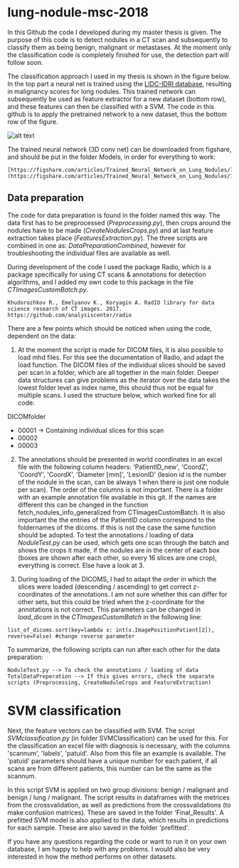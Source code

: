 # lung-nodule-msc-2018

In this Github the code I developed during my master thesis is given. The purpose of this code is to detect nodules in a CT scan and subsequently to classify them as being benign, malignant or metastases. At the moment only the classification code is completely finished for use, the detection part will follow soon. 

The classification approach I used in my thesis is shown in the figure below. In the top part a neural net is trained using the [LIDC-IDRI database](https://wiki.cancerimagingarchive.net/display/Public/LIDC-IDRI), resulting in malignancy scores for long nodules. This trained network can subsequently be used as feature extractor for a new dataset (bottom row), and these features can then be classified with a SVM. The code in this github is to apply the pretrained network to a new dataset, thus the bottom row of the figure. 

![alt text](https://github.com/tueimage/lung-nodule-msc-2018/blob/master/ClassificationOverview.png)

The trained neural network (3D conv net) can be downloaded from figshare, and should be put in the folder Models, in order for everything to work:

````
[https://figshare.com/articles/Trained_Neural_Network_on_Lung_Nodules/7376360](https://figshare.com/articles/Trained_Neural_Network_on_Lung_Nodules/7376360)
````

## Data preparation
The code for data preparation is found in the folder named this way.  The data first has to be preprocessed (_Preprocessing.py_), then crops around the nodules have to be made (_CreateNodulesCrops.py_) and at last feature extraction takes place (_FeaturesExtraction.py_). The three scripts are combined in one as: _DataPreparationCombined_, however for troubleshooting the individual files are available as well.

During development of the code I used the package Radio, which is a package specifically for using CT scans & annotations for detection algorithms, and I added my own code to this package in the file _CTImagesCustomBatch.py_. 

````
Khudorozhkov R., Emelyanov K., Koryagin A. RadIO library for data science research of CT images. 2017.
https://github.com/analysiscenter/radio
````

There are a few points which should be noticed when using the code, dependent on the data:

1. At the moment the script is made for DICOM files, it is also possible to load mhd files. For this see the documentation of Radio, and adapt the load function. The DICOM files of the individual slices should be saved per scan in a folder, which are all together in the main folder. Deeper data structures can give problems as the iterator over the data takes the lowest folder level as index name, this should thus not be equal for multiple scans. I used the structure below, which worked fine for all code:

DICOMfolder
  - 00001     -> Containing individual slices for this scan
  - 00002
  - 00003

2. The annotations should be presented in world coordinates in an excel file with the following column headers:
'PatientID_new', 'CoordZ',  'CoordY', 'CoordX', 'Diameter [mm]', 'LesionID' (lesion id is the number of the nodule in the scan, can be always 1 when there is just one nodule per scan). The order of the columns is not important. There is a folder with an example annotation file available in this git. 
If the names are different this can be changed in the function fetch_nodules_info_generalized from CTImagesCustomBatch. It is also important the the entries of the PatientID column correspond to the foldernames of the dicoms. If this is not the case the same function should be adopted. 
To test the annotations / loading of data _NoduleTest.py_ can be used, which gets one scan through the batch and shows the crops it made, if the nodules are in the center of each box (boxes are shown after each other, so every 16 slices are one crop), everything is correct. Else have a look at 3. 

3. During loading of the DICOMS, I had to adapt the order in which the slices were loaded (descending / ascending) to get correct z-coordinates of the annotations. I am not sure whether this can differ for other sets, but this could be tried when the z-coordinate for the annotations is not correct. This parameters can be changed in _load_dicom_ in the _CTImagesCustomBatch_ in the following line:

````
list_of_dicoms.sort(key=lambda x: int(x.ImagePositionPatient[2]), reverse=False) #change reverse parameter
````

To summarize, the following scripts can run after each other for the data preparation:
````
NoduleTest.py --> To check the annotations / loading of data
TotalDataPreperation --> If this gives errors, check the separate scripts (Preprocessing, CreateNoduleCrops and FeatureExtraction)
````

# SVM classification
Next, the feature vectors can be classified with SVM. The script _SVMclassification.py_ (in folder SVMClassification) can be used for this. For the classification an excel file with diagnosis is necessary, with the columns 'scannum', 'labels', 'patuid'. Also from this file an example is available. The 'patuid' parameters should have a unique number for each patient, if all scans are from different patients, this number can be the same as the scannum. 

In this script SVM is applied on two group divisions: benign / malignant and benign / lung / malignant. The script results in dataframes with the metrices from the crossvalidation, as well as predictions from the crossvalidations (to make confusion matrices). These are saved in the folder 'Final_Results'. A prefitted SVM model is also applied to the data, which results in predictions for each sample. These are also saved in the folder 'prefitted'.  

If you have any questions regarding the code or want to run it on your own database, I am happy to help with any problems. I would also be very interested in how the method performs on other datasets.
